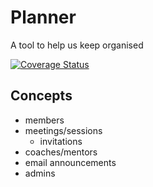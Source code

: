 # Planner

A tool to help us keep organised

[![Coverage Status](https://coveralls.io/repos/codebar/planner/badge.png)](https://coveralls.io/r/codebar/planner)


Concepts
-----
* members
* meetings/sessions
  * invitations
* coaches/mentors
* email announcements
* admins
